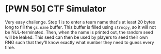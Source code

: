 # [PWN 50] CTF Simulator

Very easy challenge. Step 1 is to enter a team name that's at least 20 bytes
long to fill the `gs.name` buffer. This buffer is filled using `strncpy`, so
it will not be NUL-terminated. Then, when the name is printed out, the random
seed will be leaked. This seed can then be used by players to seed their own
RNG such that they'll know exactly what number they need to guess every time.
